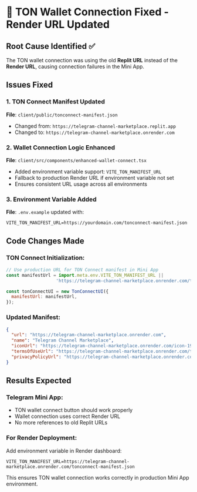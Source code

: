 # 🔧 TON Wallet Connection Fixed - Render URL Updated

## Root Cause Identified ✅
The TON wallet connection was using the old **Replit URL** instead of the **Render URL**, causing connection failures in the Mini App.

## Issues Fixed

### 1. **TON Connect Manifest Updated**
**File**: `client/public/tonconnect-manifest.json`
- Changed from: `https://telegram-channel-marketplace.replit.app`
- Changed to: `https://telegram-channel-marketplace.onrender.com`

### 2. **Wallet Connection Logic Enhanced**
**File**: `client/src/components/enhanced-wallet-connect.tsx`
- Added environment variable support: `VITE_TON_MANIFEST_URL`
- Fallback to production Render URL if environment variable not set
- Ensures consistent URL usage across all environments

### 3. **Environment Variable Added**
**File**: `.env.example` updated with:
```
VITE_TON_MANIFEST_URL=https://yourdomain.com/tonconnect-manifest.json
```

## Code Changes Made

### TON Connect Initialization:
```javascript
// Use production URL for TON Connect manifest in Mini App
const manifestUrl = import.meta.env.VITE_TON_MANIFEST_URL || 
                   'https://telegram-channel-marketplace.onrender.com/tonconnect-manifest.json';

const tonConnectUI = new TonConnectUI({
  manifestUrl: manifestUrl,
});
```

### Updated Manifest:
```json
{
  "url": "https://telegram-channel-marketplace.onrender.com",
  "name": "Telegram Channel Marketplace",
  "iconUrl": "https://telegram-channel-marketplace.onrender.com/icon-192x192.png",
  "termsOfUseUrl": "https://telegram-channel-marketplace.onrender.com/terms",
  "privacyPolicyUrl": "https://telegram-channel-marketplace.onrender.com/privacy"
}
```

## Results Expected

### Telegram Mini App:
- TON wallet connect button should work properly
- Wallet connection uses correct Render URL
- No more references to old Replit URLs

### For Render Deployment:
Add environment variable in Render dashboard:
```
VITE_TON_MANIFEST_URL=https://telegram-channel-marketplace.onrender.com/tonconnect-manifest.json
```

This ensures TON wallet connection works correctly in production Mini App environment.